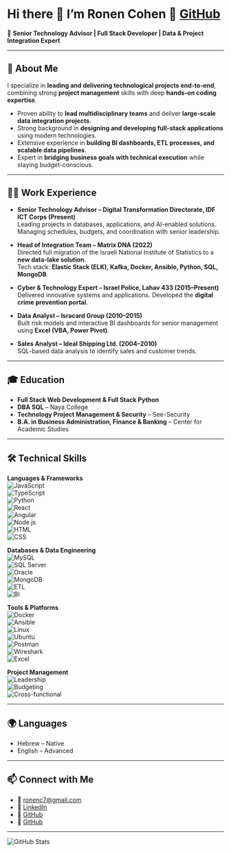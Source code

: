 # Hi there 👋 I’m **Ronen Cohen**            🤖 [GitHub](https://ronencohen7.github.io/pro_web)

🚀 **Senior Technology Advisor | Full Stack Developer | Data & Project Integration Expert**

---

## 🔹 About Me
I specialize in **leading and delivering technological projects end-to-end**, combining strong **project management** skills with deep **hands-on coding expertise**.  

- Proven ability to **lead multidisciplinary teams** and deliver **large-scale data integration projects**.  
- Strong background in **designing and developing full-stack applications** using modern technologies.  
- Extensive experience in **building BI dashboards, ETL processes, and scalable data pipelines**.  
- Expert in **bridging business goals with technical execution** while staying budget-conscious.  

---

## 🧑‍💻 Work Experience
- **Senior Technology Advisor – Digital Transformation Directorate, IDF ICT Corps (Present)**  
  Leading projects in databases, applications, and AI-enabled solutions. Managing schedules, budgets, and coordination with senior leadership.  

- **Head of Integration Team – Matrix DNA (2022)**  
  Directed full migration of the Israeli National Institute of Statistics to a **new data-lake solution**.  
  Tech stack: **Elastic Stack (ELK), Kafka, Docker, Ansible, Python, SQL, MongoDB**.  

- **Cyber & Technology Expert – Israel Police, Lahav 433 (2015–Present)**  
  Delivered innovative systems and applications. Developed the **digital crime prevention portal**.  

- **Data Analyst – Isracard Group (2010–2015)**  
  Built risk models and interactive BI dashboards for senior management using **Excel (VBA, Power Pivot)**.  

- **Sales Analyst – Ideal Shipping Ltd. (2004–2010)**  
  SQL-based data analysis to identify sales and customer trends.  

---

## 🎓 Education
- **Full Stack Web Development & Full Stack Python**  
- **DBA SQL** – Naya College  
- **Technology Project Management & Security** – See-Security  
- **B.A. in Business Administration, Finance & Banking** – Center for Academic Studies  

---

## 🛠️ Technical Skills

**Languages & Frameworks**  
![JavaScript](https://img.shields.io/badge/Code-JavaScript-yellow?logo=javascript)  
![TypeScript](https://img.shields.io/badge/Code-TypeScript-blue?logo=typescript)  
![Python](https://img.shields.io/badge/Code-Python-blue?logo=python)  
![React](https://img.shields.io/badge/Frontend-React-61DAFB?logo=react)  
![Angular](https://img.shields.io/badge/Frontend-Angular-red?logo=angular)  
![Node.js](https://img.shields.io/badge/Backend-Node.js-green?logo=node.js)  
![HTML](https://img.shields.io/badge/Code-HTML-orange?logo=html5)  
![CSS](https://img.shields.io/badge/Code-CSS-blue?logo=css3)  

**Databases & Data Engineering**  
![MySQL](https://img.shields.io/badge/Database-MySQL-blue?logo=mysql)  
![SQL Server](https://img.shields.io/badge/Database-SQL%20Server-lightgrey?logo=microsoft-sql-server)  
![Oracle](https://img.shields.io/badge/Database-Oracle-red?logo=oracle)  
![MongoDB](https://img.shields.io/badge/Database-MongoDB-green?logo=mongodb)  
![ETL](https://img.shields.io/badge/Data-ETL%20Pipelines-purple)  
![BI](https://img.shields.io/badge/Data-BI%20Dashboards-informational)  

**Tools & Platforms**  
![Docker](https://img.shields.io/badge/DevOps-Docker-blue?logo=docker)  
![Ansible](https://img.shields.io/badge/DevOps-Ansible-black?logo=ansible)  
![Linux](https://img.shields.io/badge/OS-Linux-yellow?logo=linux)  
![Ubuntu](https://img.shields.io/badge/OS-Ubuntu-orange?logo=ubuntu)  
![Postman](https://img.shields.io/badge/Tools-Postman-orange?logo=postman)  
![Wireshark](https://img.shields.io/badge/Tools-Wireshark-blue?logo=wireshark)  
![Excel](https://img.shields.io/badge/Tools-Excel-green?logo=microsoft-excel)  

**Project Management**  
![Leadership](https://img.shields.io/badge/Skill-Project%20Leadership-success)  
![Budgeting](https://img.shields.io/badge/Skill-Budget%20Management-lightgrey)  
![Cross-functional](https://img.shields.io/badge/Skill-Cross%20Functional%20Teams-blueviolet)  

---

## 🌍 Languages
- Hebrew – Native  
- English – Advanced  

---

## 📫 Connect with Me
- 📧 [ronenc7@gmail.com](mailto:ronenc7@gmail.com)  
- 💼 [LinkedIn](https://www.linkedin.com/in/ronen-cohen7/)  
- 🐙 [GitHub](https://github.com/RonenCohen7)
- 🤖 [GitHub](https://ronencohen7.github.io/pro_web)

---

![GitHub Stats](https://github-readme-stats.vercel.app/api?username=RonenCohen7&show_icons=true&theme=default)
